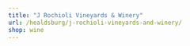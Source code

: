 ```yaml
---
title: "J Rochioli Vineyards & Winery"
url: /healdsburg/j-rochioli-vineyards-and-winery/
shop: wine
---
```

